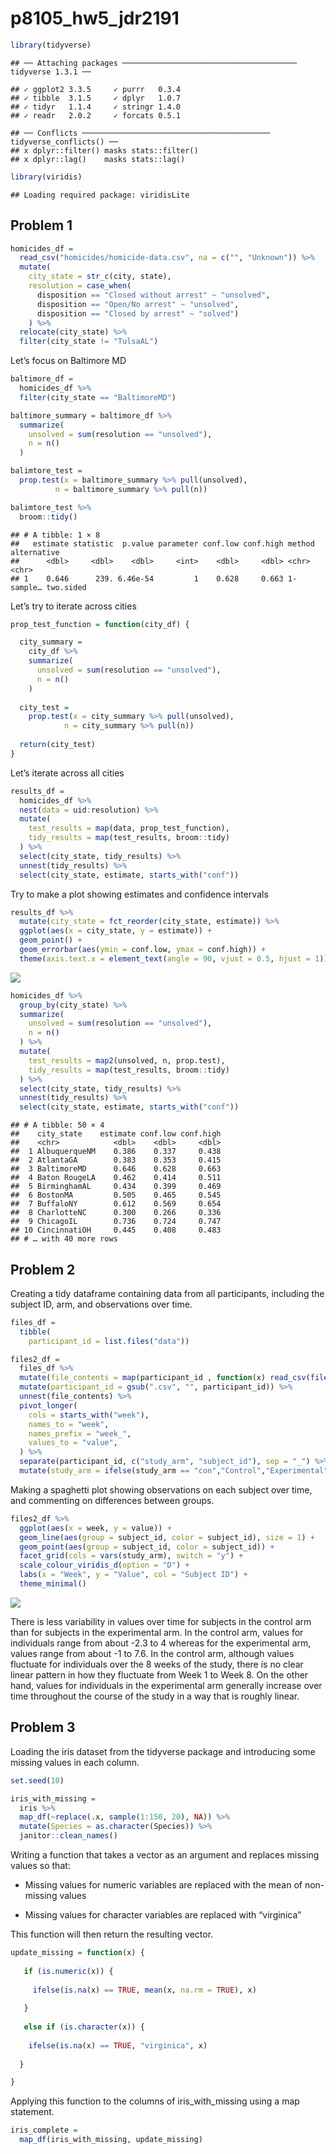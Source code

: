 p8105_hw5_jdr2191
================

``` r
library(tidyverse)
```

    ## ── Attaching packages ─────────────────────────────────────── tidyverse 1.3.1 ──

    ## ✓ ggplot2 3.3.5     ✓ purrr   0.3.4
    ## ✓ tibble  3.1.5     ✓ dplyr   1.0.7
    ## ✓ tidyr   1.1.4     ✓ stringr 1.4.0
    ## ✓ readr   2.0.2     ✓ forcats 0.5.1

    ## ── Conflicts ────────────────────────────────────────── tidyverse_conflicts() ──
    ## x dplyr::filter() masks stats::filter()
    ## x dplyr::lag()    masks stats::lag()

``` r
library(viridis)
```

    ## Loading required package: viridisLite

## Problem 1

``` r
homicides_df = 
  read_csv("homicides/homicide-data.csv", na = c("", "Unknown")) %>% 
  mutate(
    city_state = str_c(city, state),
    resolution = case_when(
      disposition == "Closed without arrest" ~ "unsolved",
      disposition == "Open/No arrest" ~ "unsolved",
      disposition == "Closed by arrest" ~ "solved")
    ) %>% 
  relocate(city_state) %>% 
  filter(city_state != "TulsaAL")
```

Let’s focus on Baltimore MD

``` r
baltimore_df = 
  homicides_df %>% 
  filter(city_state == "BaltimoreMD")

baltimore_summary = baltimore_df %>% 
  summarize(
    unsolved = sum(resolution == "unsolved"),
    n = n()
  )

balimtore_test = 
  prop.test(x = baltimore_summary %>% pull(unsolved), 
          n = baltimore_summary %>% pull(n))

balimtore_test %>% 
  broom::tidy()
```

    ## # A tibble: 1 × 8
    ##   estimate statistic  p.value parameter conf.low conf.high method    alternative
    ##      <dbl>     <dbl>    <dbl>     <int>    <dbl>     <dbl> <chr>     <chr>      
    ## 1    0.646      239. 6.46e-54         1    0.628     0.663 1-sample… two.sided

Let’s try to iterate across cities

``` r
prop_test_function = function(city_df) {

  city_summary = 
    city_df %>% 
    summarize(
      unsolved = sum(resolution == "unsolved"),
      n = n()
    )
  
  city_test = 
    prop.test(x = city_summary %>% pull(unsolved), 
            n = city_summary %>% pull(n))
  
  return(city_test)
}
```

Let’s iterate across all cities

``` r
results_df = 
  homicides_df %>% 
  nest(data = uid:resolution) %>% 
  mutate(
    test_results = map(data, prop_test_function),
    tidy_results = map(test_results, broom::tidy)
  ) %>% 
  select(city_state, tidy_results) %>% 
  unnest(tidy_results) %>% 
  select(city_state, estimate, starts_with("conf"))
```

Try to make a plot showing estimates and confidence intervals

``` r
results_df %>% 
  mutate(city_state = fct_reorder(city_state, estimate)) %>% 
  ggplot(aes(x = city_state, y = estimate)) +
  geom_point() +
  geom_errorbar(aes(ymin = conf.low, ymax = conf.high)) + 
  theme(axis.text.x = element_text(angle = 90, vjust = 0.5, hjust = 1))
```

![](p8105_hw5_jdr2191_files/figure-gfm/unnamed-chunk-5-1.png)<!-- -->

``` r
homicides_df %>% 
  group_by(city_state) %>% 
  summarize(
    unsolved = sum(resolution == "unsolved"),
    n = n()
  ) %>% 
  mutate(
    test_results = map2(unsolved, n, prop.test), 
    tidy_results = map(test_results, broom::tidy)
  ) %>% 
  select(city_state, tidy_results) %>% 
  unnest(tidy_results) %>% 
  select(city_state, estimate, starts_with("conf"))
```

    ## # A tibble: 50 × 4
    ##    city_state    estimate conf.low conf.high
    ##    <chr>            <dbl>    <dbl>     <dbl>
    ##  1 AlbuquerqueNM    0.386    0.337     0.438
    ##  2 AtlantaGA        0.383    0.353     0.415
    ##  3 BaltimoreMD      0.646    0.628     0.663
    ##  4 Baton RougeLA    0.462    0.414     0.511
    ##  5 BirminghamAL     0.434    0.399     0.469
    ##  6 BostonMA         0.505    0.465     0.545
    ##  7 BuffaloNY        0.612    0.569     0.654
    ##  8 CharlotteNC      0.300    0.266     0.336
    ##  9 ChicagoIL        0.736    0.724     0.747
    ## 10 CincinnatiOH     0.445    0.408     0.483
    ## # … with 40 more rows

## Problem 2

Creating a tidy dataframe containing data from all participants,
including the subject ID, arm, and observations over time.

``` r
files_df =
  tibble(
    participant_id = list.files("data")) 

files2_df =
  files_df %>%
  mutate(file_contents = map(participant_id , function(x) read_csv(file.path("data", x)))) %>%
  mutate(participant_id = gsub(".csv", "", participant_id)) %>%
  unnest(file_contents) %>%
  pivot_longer(
    cols = starts_with("week"),
    names_to = "week",
    names_prefix = "week_",
    values_to = "value",
  ) %>%
  separate(participant_id, c("study_arm", "subject_id"), sep = "_") %>%
  mutate(study_arm = ifelse(study_arm == "con","Control","Experimental"))
```

Making a spaghetti plot showing observations on each subject over time,
and commenting on differences between groups.

``` r
files2_df %>%
  ggplot(aes(x = week, y = value)) +
  geom_line(aes(group = subject_id, color = subject_id), size = 1) +
  geom_point(aes(group = subject_id, color = subject_id)) +
  facet_grid(cols = vars(study_arm), switch = "y") + 
  scale_colour_viridis_d(option = "D") + 
  labs(x = "Week", y = "Value", col = "Subject ID") +
  theme_minimal()
```

![](p8105_hw5_jdr2191_files/figure-gfm/create_plot-1.png)<!-- -->

There is less variability in values over time for subjects in the
control arm than for subjects in the experimental arm. In the control
arm, values for individuals range from about -2.3 to 4 whereas for the
experimental arm, values range from about -1 to 7.6. In the control arm,
although values fluctuate for individuals over the 8 weeks of the study,
there is no clear linear pattern in how they fluctuate from Week 1 to
Week 8. On the other hand, values for individuals in the experimental
arm generally increase over time throughout the course of the study in a
way that is roughly linear.

## Problem 3

Loading the iris dataset from the tidyverse package and introducing some
missing values in each column.

``` r
set.seed(10)

iris_with_missing = 
  iris %>%
  map_df(~replace(.x, sample(1:150, 20), NA)) %>%
  mutate(Species = as.character(Species)) %>%
  janitor::clean_names()
```

Writing a function that takes a vector as an argument and replaces
missing values so that:

-   Missing values for numeric variables are replaced with the mean of
    non-missing values

-   Missing values for character variables are replaced with “virginica”

This function will then return the resulting vector.

``` r
update_missing = function(x) {
  
   if (is.numeric(x)) {
     
     ifelse(is.na(x) == TRUE, mean(x, na.rm = TRUE), x)
     
   }
  
   else if (is.character(x)) {
    
    ifelse(is.na(x) == TRUE, "virginica", x)
    
  }

}
```

Applying this function to the columns of iris_with_missing using a map
statement.

``` r
iris_complete = 
  map_df(iris_with_missing, update_missing)
```
